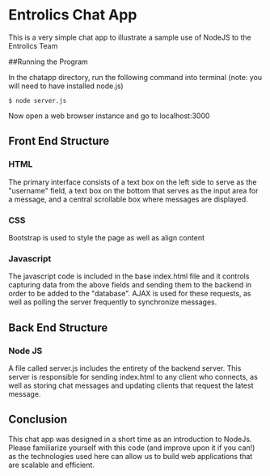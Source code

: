 # Entrolics Chat App

This is a very simple chat app to illustrate a sample use of NodeJS to the Entrolics Team

##Running the Program

In the chatapp directory, run the following command into terminal
(note: you will need to have installed node.js)

```
$ node server.js
```

Now open a web browser instance and go to localhost:3000

## Front End Structure

### HTML

The primary interface consists of a text box on the left side to serve as the "username" field, a text box on the bottom that serves as the input area for a message, and a central scrollable box where messages are displayed.

### CSS

Bootstrap is used to style the page as well as align content

### Javascript

The javascript code is included in the base index.html file and it controls capturing data from the above fields and sending them to the backend in order to be added to the "database".
AJAX is used for these requests, as well as polling the server frequently to synchronize messages. 

## Back End Structure

### Node JS

A file called server.js includes the entirety of the backend server. This server is responsible for sending index.html to any client who connects, as well as storing chat messages and updating clients that request the latest message.

## Conclusion

This chat app was designed in a short time as an introduction to NodeJs. Please familiarize yourself with this code (and improve upon it if you can!) as the technologies used here can allow us to build web applications that are scalable and efficient.
